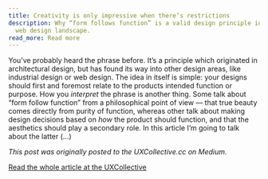 ```yaml
---
title: Creativity is only impressive when there’s restrictions
description: Why “form follows function” is a valid design principle in today’s
  web design landscape.
read_more: Read more
---
```

You’ve probably heard the phrase before. It’s a principle which originated in
architectural design, but has found its way into other design areas, like
industrial design or web design. The idea in itself is simple: your designs
should first and foremost relate to the products intended function or purpose.
How you *interpret* the phrase is another thing. Some talk about “form follow
function” from a philosophical point of view — that true beauty comes directly
from purity of function, whereas other talk about making design decisions based
on *how* the product should function, and that the aesthetics should play a
secondary role. In this article I’m going to talk about the latter (...)

*This post was originally posted to the UXCollective.cc on Medium.*

[Read the whole article at the UXCollective](https://uxdesign.cc/creativity-is-only-impressive-when-theres-restrictions-d33b83855ce1)
